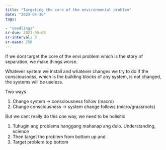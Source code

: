 ```yaml
---
title: "Targeting the core of the environmental problem"
date: "2023-04-30"
tags:

- "seedlings"
sr-due: 2023-05-03
sr-interval: 3
sr-ease: 250
---
```


If we dont target the core of the envi problem which is the story of separation, we make things worse.

Whatever system we install and whatever changes we try to do if the consciousness, which is the building blocks of any system, is not changed, the systems will be useless.

Two ways

1. Change system -> consciousness follow (macro)
2. Change consciousness -> system change follows (micro/grassroots)

But we cant really do this one way, we need to be holisitic

1. Tuhugin ang problema hanggang mahanap ang dulo. Understanding, science
2. Then target the problem from bottom up and
3. Target problem top bottom

